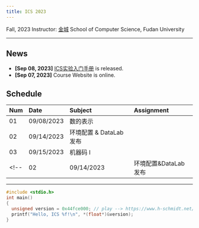 ```yaml
---
title: ICS 2023
---
```


Fall, 2023
Instructor: [金城](https://cjinfdu.github.io/)
School of Computer Science, Fudan University

---

## News

<!-- - **[Sep 14, 2023]** [Lab1. DataLab](DataLab) is released.-->
- **[Sep 08, 2023]** [ICS实验入门手册](ICS实验入门手册) is released.
- **[Sep 07, 2023]** Course Website is online.

## Schedule

|Num|Date      |Subject                |Assignment                          |
|:--|:---------|:----------------------|:-----------------------------------|
|01 |09/08/2023|数的表示               |                                    |
|02 |09/14/2023|环境配置 & DataLab发布 |                                    |
|03 |09/15/2023|机器码 I               |                                    |
<!--|02 |09/14/2023|环境配置&DataLab发布 |[Lab1. DataLab](DataLab)            |-->


---

```c
#include <stdio.h>
int main()
{
  unsigned version = 0x44fce000; // play --> https://www.h-schmidt.net/FloatConverter/IEEE754.html
  printf("Hello, ICS %f!\n", *(float*)&version);
}
```
